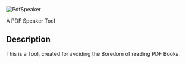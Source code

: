 <img src="https://a.top4top.io/p_26061tm6y6.jpg" alt="PdfSpeaker">

A PDF Speaker Tool

## Description
This is a Tool, created for avoiding the Boredom of reading PDF Books. 
